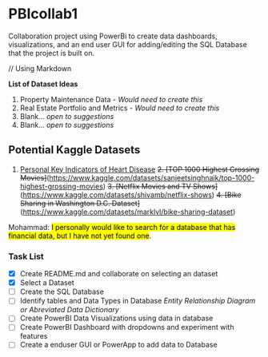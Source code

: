 # PBIcollab1
Collaboration project using PowerBi to create data dashboards, visualizations, and an end user GUI for adding/editing the SQL Database that the project is built on.   


// Using Markdown 

**List of Dataset Ideas**

1. Property Maintenance Data - *Would need to create this*
2. Real Estate Portfolio and Metrics - *Would need to create this*
3. Blank... *open to suggestions*
4. Blank... *open to suggestions*

## Potential Kaggle Datasets

1. [Personal Key Indicators of Heart Disease](https://www.kaggle.com/datasets/kamilpytlak/personal-key-indicators-of-heart-disease)
~~2. [TOP 1000 Highest Grossing Movies]~~(https://www.kaggle.com/datasets/sanjeetsinghnaik/top-1000-highest-grossing-movies)
~~3. [Netflix Movies and TV Shows]~~(https://www.kaggle.com/datasets/shivamb/netflix-shows)
~~4. [Bike Sharing in Washington D.C. Dataset]~~(https://www.kaggle.com/datasets/marklvl/bike-sharing-dataset)

Mohammad: <mark>I personally would like to search for a database that has financial data, but I have not yet found one</mark>.

### Task List

- [x] Create README.md and collaborate on selecting an dataset 
- [x] Select a Dataset
- [ ] Create the SQL Database
- [ ] Identify tables and Data Types in Database *Entity Relationship Diagram or Abreviated Data Dictionary*
- [ ] Create PowerBI Data Visualizations using data in database
- [ ] Create PowerBI Dashboard with dropdowns and experiment with features
- [ ] Create a enduser GUI or PowerApp to add data to Database
